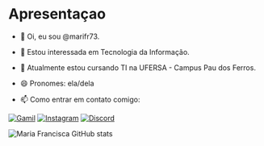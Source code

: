 # Apresentaçao 

- 👋 Oi, eu sou @marifr73.

- 👀 Estou interessada em Tecnologia da Informação.

- 🌱 Atualmente estou cursando TI na UFERSA - Campus Pau dos Ferros.

- 😄 Pronomes: ela/dela

- 📫 Como entrar em contato comigo:

[![Gamil](https://img.shields.io/badge/Gmail-D14836?style=for-the-badge&logo=gmail&logoColor=white)](https://mail.google.com/mail/u/0/#inbox)
[![Instagram](https://img.shields.io/badge/Instagram-E4405F?style=for-the-badge&logo=instagram&logoColor=white)](https://www.instagram.com/maria_francisca73/)
[![Discord](https://img.shields.io/badge/Discord-7289DA?style=for-the-badge&logo=discord&logoColor=white)](https://discord.com/channels/@mariafrancisc/)

![Maria Francisca GitHub stats](https://github-readme-stats.vercel.app/api?username=marifr73&show_icons=true&theme=radical=dracula)
